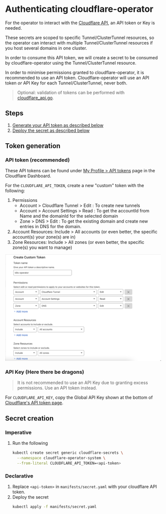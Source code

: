 # Authenticating cloudflare-operator

For the operator to interact with the [Cloudflare API](https://api.cloudflare.com/), an API token or Key is needed.

These secrets are scoped to specific Tunnel/ClusterTunnel resources, so the operator can interact with multiple Tunnel/ClusterTunnel resources if you host several domains in one cluster.

In order to consume this API token, we will create a secret to be consumed by cloudflare-operator using the Tunnel/ClusterTunnel resource.

In order to minimise permissions granted to cloudflare-operator, it is recommended to use an API token.
Cloudflare-operator will use an API token _or_ API Key for each Tunnel/ClusterTunnel, never both.

> Optional: validation of tokens can be performed with [cloudflare_api.go](../internal/controllers/cloudflare_api.go).


## Steps

1. [Generate your API token as described below](#token-generation)
1. [Deploy the secret as described below](#secret-creation)

## Token generation

### API token (recommended)

These API tokens can be found under [My Profile > API tokens](https://dash.cloudflare.com/profile/api-tokens) page in the Cloudflare Dashboard.

For the `CLOUDFLARE_API_TOKEN`, create a new "custom" token with the following:

1. Permissions
   * Account > Cloudflare Tunnel > Edit : To create new tunnels
   * Account > Account Settings > Read : To get the accountId from Name and the domainId for the selected domain
   * Zone > DNS > Edit : To get the existing domain and create new entries in DNS for the domain.
1. Account Resources: Include > All accounts (or even better, the specific account(s) your zone(s) are in)
1. Zone Resources: Include > All zones (or even better, the specific zone(s) you want to manage)

![Sample API token Configuration](../../images/api-token-config.png)

### API Key (Here there be dragons)

> It is not recommended to use an API Key due to granting excess permissions. Use an API token instead.

For `CLOUDFLARE_API_KEY`, copy the Global API Key shown at the bottom of [Cloudflare's API token page](https://dash.cloudflare.com/profile/api-tokens).

## Secret creation

### Imperative

1. Run the following
   ```bash
   kubectl create secret generic cloudflare-secrets \
     --namespace cloudflare-operator-system \
     --from-literal CLOUDFLARE_API_TOKEN=<api-token> 
   ```

### Declarative

1. Replace `<api-token>` in `manifests/secret.yaml` with your cloudflare API token.
1. Deploy the secret
   ```bash
   kubectl apply -f manifests/secret.yaml
   ```
